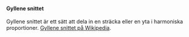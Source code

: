 #### Gyllene snittet


Gyllene snittet är ett sätt att dela in en sträcka eller en yta i harmoniska proportioner.
[Gyllene snittet på Wikipedia](https://sv.wikipedia.org/wiki/Gyllene_snittet).
